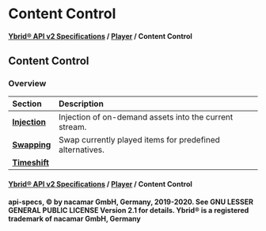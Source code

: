 # Content Control

#### [**Ybrid® API v2 Specifications**](../../) / [**Player**](../) / Content Control

## Content Control

### Overview

| Section | Description |
| :--- | :--- |
| [**Injection**](injection.md) | Injection of on-demand assets into the current stream. |
| [**Swapping**](swapping.md) | Swap currently played items for predefined alternatives. |
| [**Timeshift**](https://github.com/ybrid/api-specs/tree/78f6154abef68613501d9a7f2bab40a0295440ed/v2/player/content-control/timeshift/README.md) |  |

#### [**Ybrid® API v2 Specifications**](../../) / [**Player**](../) / Content Control

**api-specs, © by nacamar GmbH, Germany, 2019-2020. See GNU LESSER GENERAL PUBLIC LICENSE Version 2.1 for details. Ybrid® is a registered trademark of nacamar GmbH, Germany**

